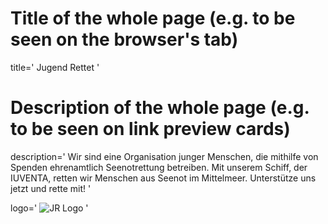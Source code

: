 # Title of the whole page (e.g. to be seen on the browser's tab)
title='
Jugend Rettet
'

# Description of the whole page (e.g. to be seen on link preview cards)
description='
Wir sind eine Organisation junger Menschen, die mithilfe von Spenden ehrenamtlich Seenotrettung betreiben. Mit unserem Schiff, der IUVENTA, retten wir Menschen aus Seenot im Mittelmeer.
Unterstütze uns jetzt und rette mit!
'

logo='
![JR Logo](../f/graphics/logo_weiss_schiff_transparent.svg)
'
